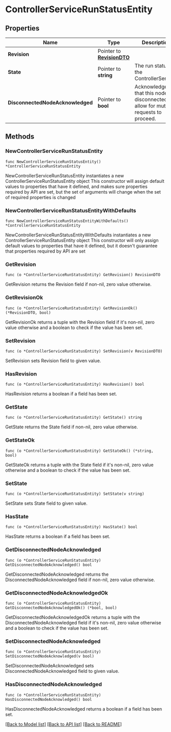 # ControllerServiceRunStatusEntity

## Properties

Name | Type | Description | Notes
------------ | ------------- | ------------- | -------------
**Revision** | Pointer to [**RevisionDTO**](RevisionDTO.md) |  | [optional] 
**State** | Pointer to **string** | The run status of the ControllerService. | [optional] 
**DisconnectedNodeAcknowledged** | Pointer to **bool** | Acknowledges that this node is disconnected to allow for mutable requests to proceed. | [optional] 

## Methods

### NewControllerServiceRunStatusEntity

`func NewControllerServiceRunStatusEntity() *ControllerServiceRunStatusEntity`

NewControllerServiceRunStatusEntity instantiates a new ControllerServiceRunStatusEntity object
This constructor will assign default values to properties that have it defined,
and makes sure properties required by API are set, but the set of arguments
will change when the set of required properties is changed

### NewControllerServiceRunStatusEntityWithDefaults

`func NewControllerServiceRunStatusEntityWithDefaults() *ControllerServiceRunStatusEntity`

NewControllerServiceRunStatusEntityWithDefaults instantiates a new ControllerServiceRunStatusEntity object
This constructor will only assign default values to properties that have it defined,
but it doesn't guarantee that properties required by API are set

### GetRevision

`func (o *ControllerServiceRunStatusEntity) GetRevision() RevisionDTO`

GetRevision returns the Revision field if non-nil, zero value otherwise.

### GetRevisionOk

`func (o *ControllerServiceRunStatusEntity) GetRevisionOk() (*RevisionDTO, bool)`

GetRevisionOk returns a tuple with the Revision field if it's non-nil, zero value otherwise
and a boolean to check if the value has been set.

### SetRevision

`func (o *ControllerServiceRunStatusEntity) SetRevision(v RevisionDTO)`

SetRevision sets Revision field to given value.

### HasRevision

`func (o *ControllerServiceRunStatusEntity) HasRevision() bool`

HasRevision returns a boolean if a field has been set.

### GetState

`func (o *ControllerServiceRunStatusEntity) GetState() string`

GetState returns the State field if non-nil, zero value otherwise.

### GetStateOk

`func (o *ControllerServiceRunStatusEntity) GetStateOk() (*string, bool)`

GetStateOk returns a tuple with the State field if it's non-nil, zero value otherwise
and a boolean to check if the value has been set.

### SetState

`func (o *ControllerServiceRunStatusEntity) SetState(v string)`

SetState sets State field to given value.

### HasState

`func (o *ControllerServiceRunStatusEntity) HasState() bool`

HasState returns a boolean if a field has been set.

### GetDisconnectedNodeAcknowledged

`func (o *ControllerServiceRunStatusEntity) GetDisconnectedNodeAcknowledged() bool`

GetDisconnectedNodeAcknowledged returns the DisconnectedNodeAcknowledged field if non-nil, zero value otherwise.

### GetDisconnectedNodeAcknowledgedOk

`func (o *ControllerServiceRunStatusEntity) GetDisconnectedNodeAcknowledgedOk() (*bool, bool)`

GetDisconnectedNodeAcknowledgedOk returns a tuple with the DisconnectedNodeAcknowledged field if it's non-nil, zero value otherwise
and a boolean to check if the value has been set.

### SetDisconnectedNodeAcknowledged

`func (o *ControllerServiceRunStatusEntity) SetDisconnectedNodeAcknowledged(v bool)`

SetDisconnectedNodeAcknowledged sets DisconnectedNodeAcknowledged field to given value.

### HasDisconnectedNodeAcknowledged

`func (o *ControllerServiceRunStatusEntity) HasDisconnectedNodeAcknowledged() bool`

HasDisconnectedNodeAcknowledged returns a boolean if a field has been set.


[[Back to Model list]](../README.md#documentation-for-models) [[Back to API list]](../README.md#documentation-for-api-endpoints) [[Back to README]](../README.md)



